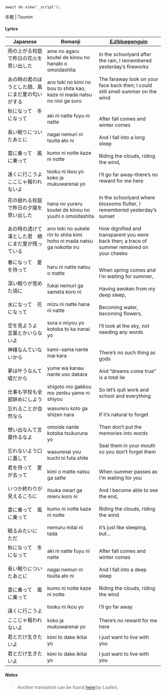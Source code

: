 ```dataviewjs
await dv.view('_script');
```
冬眠 | Toumin
#### Lyrics

| Japanese                                                                    | Romanji                                                                                                                                            | [EJ/bluepenguin](https://ejtranslations.wordpress.com/2018/10/24/yorushika-toumin/)                                                                                                |
| --------------------------------------------------------------------------- | -------------------------------------------------------------------------------------------------------------------------------------------------- | ---------------------------------------------------------------------------------------------------------------------------------------------------------------------------------- |
| 雨の上がる校庭で昨日の花火を思い出した<br><br>あの時の君のぼうとした顔、風にまだ夏の匂いがする                         | ame no agaru koutei de kinou no hanabi o omoidashita<br><br>ano toki no kimi no bou to shita kao, kaze ni mada natsu no nioi ga suru               | In the schoolyard after the rain, I remembered yesterday’s fireworks<br><br>The faraway look on your face back then; I could still smell summer on the wind                        |
| 秋になって　冬になって<br><br>長い眠りについたあとに<br><br>雲に乗って　風に乗って<br><br>遠くに行こうよ　ここじゃ報われないよ | aki ni natte fuyu ni natte<br><br>nagai nemuri ni tsuita ato ni<br><br>kumo ni notte kaze ni notte<br><br>tooku ni ikou yo koko ja mukuwarenai yo  | After fall comes and winter comes<br><br>And I fall into a long sleep<br><br>Riding the clouds, riding the wind,<br><br>I’ll go far away–there’s no reward for me here             |
| 花の揺れる校庭で昨日の夕陽を思い出した<br><br>あの時の透けて凜とした君　頬にまだ夏が残っている                         | hana no yureru koutei de kinou no yuuhi o omoidashita<br><br>ano toki no sukete rin to shita kimi hoho ni mada natsu ga nokotte iru                | In the schoolyard where blossoms flutter, I remembered yesterday’s sunset<br><br>How dignified and transparent you were back then; a trace of summer remained on your cheeks       |
| 春になって　夏を待って<br><br>深い眠りが覚めた頃に<br><br>水になって　花になって<br><br>空を見ようよ　言葉とかいらないよ    | haru ni natte natsu o matte<br><br>fukai nemuri ga sameta koro ni<br><br>mizu ni natte hana ni natte<br><br>sora o miyou yo kotoba to ka iranai yo | When spring comes and I’m waiting for summer,<br><br>Having awoken from my deep sleep,<br><br>Becoming water, becoming flowers,<br><br>I’ll look at the sky, not needing any words |
| 神様なんていないから<br><br>夢は叶うなんて嘘だから<br><br>仕事も学校も全部辞めにしよう                         | kami-sama nante inai kara<br><br>yume wa kanau nante uso dakara<br><br>shigoto mo gakkou mo zenbu yame ni shiyou                                   | There’s no such thing as gods<br><br>And “dreams come true” is a total lie<br><br>So let’s quit work and school and everything                                                     |
| 忘れることが自然なら<br><br>想い出なんて言葉作るなよ<br><br>忘れないよう口に蓋して                           | wasureru koto ga shizen nara<br><br>omoide nante kotoba tsukuruna yo<br><br>wasurenai you kuchi ni futa shite                                      | If it’s natural to forget<br><br>Then don’t put the memories into words<br><br>Seal them in your mouth so you don’t forget them                                                    |
| 君を待って　夏が去って<br><br>いつか終わりが見えるころに<br><br>雲に乗って　風に乗って<br><br>眠るみたいに　ただ        | kimi o matte natsu ga satte<br><br>itsuka owari ga mieru koro ni<br><br>kumo ni notte kaze ni notte<br><br>nemuru mitai ni tada                    | When summer passes as I’m waiting for you<br><br>And I become able to see the end,<br><br>Riding the clouds, riding the wind<br><br>It’s just like sleeping, but…                  |
| 秋になって　冬になって<br><br>長い眠りについたあとに<br><br>雲に乗って　風に乗って<br><br>遠くに行こうよ            | aki ni natte fuyu ni natte<br><br>nagai nemuri ni tsuita ato ni<br><br>kumo ni notte kaze ni notte<br><br>tooku ni ikou yo                         | After fall comes and winter comes<br><br>And I fall into a deep sleep<br><br>Riding the clouds, riding the wind<br><br>I’ll go far away                                            |
| ここじゃ報われないよ                                                                  | koko ja mukuwarenai yo                                                                                                                             | There’s no reward for me here                                                                                                                                                      |
| 君とだけ生きたいよ                                                                   | kimi to dake ikitai yo                                                                                                                             | I just want to live with you                                                                                                                                                       |
| 君とだけ生きたいよ                                                                   | kimi to dake ikitai yo                                                                                                                             | I just want to live with you                                                                                                                                                       |
##### Notes
>Another translation can be found [here](https://docs.google.com/document/d/13J4vSypLm4jTmJeJmAanJv7aWBOegnxs81XQfjnB8us/edit)(by Loafer).